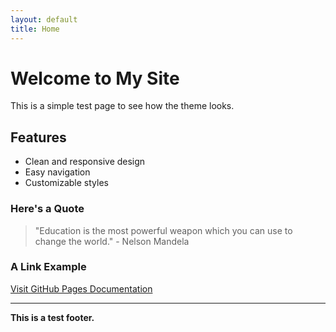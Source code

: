 ```yaml
---
layout: default
title: Home
---
```


# Welcome to My Site
This is a simple test page to see how the theme looks.

## Features
- Clean and responsive design
- Easy navigation
- Customizable styles

### Here's a Quote
> "Education is the most powerful weapon which you can use to change the world." - Nelson Mandela

### A Link Example
[Visit GitHub Pages Documentation](https://pages.github.com/)

---

**This is a test footer.**
